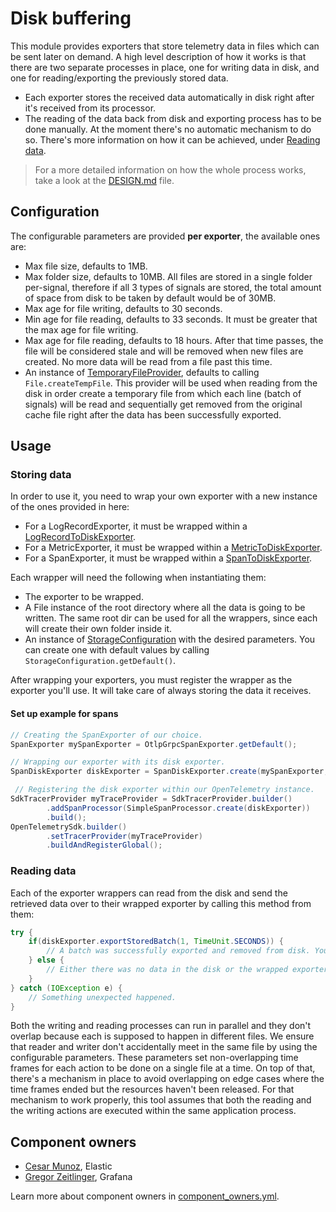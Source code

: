 # Disk buffering

This module provides exporters that store telemetry data in files which can be
sent later on demand. A high level description of how it works is that there are two separate
processes in place, one for writing data in disk, and one for reading/exporting the previously
stored data.

* Each exporter stores the received data automatically in disk right after it's received from its
  processor.
* The reading of the data back from disk and exporting process has to be done manually. At
  the moment there's no automatic mechanism to do so. There's more information on how it can be
  achieved, under [Reading data](#reading-data).

> For a more detailed information on how the whole process works, take a look at
> the [DESIGN.md](DESIGN.md) file.

## Configuration

The configurable parameters are provided **per exporter**, the available ones are:

* Max file size, defaults to 1MB.
* Max folder size, defaults to 10MB. All files are stored in a single folder per-signal, therefore
  if all 3 types of signals are stored, the total amount of space from disk to be taken by default
  would be of 30MB.
* Max age for file writing, defaults to 30 seconds.
* Min age for file reading, defaults to 33 seconds. It must be greater that the max age for file
  writing.
* Max age for file reading, defaults to 18 hours. After that time passes, the file will be
  considered stale and will be removed when new files are created. No more data will be read from a
  file past this time.
* An instance
  of [TemporaryFileProvider](src/main/java/io/opentelemetry/contrib/disk/buffering/internal/files/TemporaryFileProvider.java),
  defaults to calling `File.createTempFile`. This provider will be used when reading from the disk
  in order create a temporary file from which each line (batch of signals) will be read and
  sequentially get removed from the original cache file right after the data has been successfully
  exported.

## Usage

### Storing data

In order to use it, you need to wrap your own exporter with a new instance of
the ones provided in here:

* For a LogRecordExporter, it must be wrapped within
  a [LogRecordToDiskExporter](src/main/java/io/opentelemetry/contrib/disk/buffering/LogRecordToDiskExporter.java).
* For a MetricExporter, it must be wrapped within
  a [MetricToDiskExporter](src/main/java/io/opentelemetry/contrib/disk/buffering/MetricToDiskExporter.java).
* For a SpanExporter, it must be wrapped within
  a [SpanToDiskExporter](src/main/java/io/opentelemetry/contrib/disk/buffering/SpanToDiskExporter.java).

Each wrapper will need the following when instantiating them:

* The exporter to be wrapped.
* A File instance of the root directory where all the data is going to be written. The same root dir
  can be used for all the wrappers, since each will create their own folder inside it.
* An instance
  of [StorageConfiguration](src/main/java/io/opentelemetry/contrib/disk/buffering/internal/StorageConfiguration.java)
  with the desired parameters. You can create one with default values by
  calling `StorageConfiguration.getDefault()`.

After wrapping your exporters, you must register the wrapper as the exporter you'll use. It will
take care of always storing the data it receives.

#### Set up example for spans

```java
// Creating the SpanExporter of our choice.
SpanExporter mySpanExporter = OtlpGrpcSpanExporter.getDefault();

// Wrapping our exporter with its disk exporter.
SpanDiskExporter diskExporter = SpanDiskExporter.create(mySpanExporter, new File("/my/signals/cache/dir"), StorageConfiguration.getDefault());

 // Registering the disk exporter within our OpenTelemetry instance.
SdkTracerProvider myTraceProvider = SdkTracerProvider.builder()
        .addSpanProcessor(SimpleSpanProcessor.create(diskExporter))
        .build();
OpenTelemetrySdk.builder()
        .setTracerProvider(myTraceProvider)
        .buildAndRegisterGlobal();

```

### Reading data

Each of the exporter wrappers can read from the disk and send the retrieved data over to their
wrapped exporter by calling this method from them:

```java
try {
    if(diskExporter.exportStoredBatch(1, TimeUnit.SECONDS)) {
        // A batch was successfully exported and removed from disk. You can call this method for as long as it keeps returning true.
    } else {
        // Either there was no data in the disk or the wrapped exporter returned CompletableResultCode.ofFailure().
    }
} catch (IOException e) {
    // Something unexpected happened.
}
```

Both the writing and reading processes can run in parallel and they don't overlap
because each is supposed to happen in different files. We ensure that reader and writer don't
accidentally meet in the same file by using the configurable parameters. These parameters set non-overlapping time frames for each action to be done on a single file at a time. On top of that, there's a mechanism in
place to avoid overlapping on edge cases where the time frames ended but the resources haven't been
released. For that mechanism to work properly, this tool assumes that both the reading and the
writing actions are executed within the same application process.

## Component owners

- [Cesar Munoz](https://github.com/LikeTheSalad), Elastic
- [Gregor Zeitlinger](https://github.com/zeitlinger), Grafana

Learn more about component owners in [component_owners.yml](../.github/component_owners.yml).
